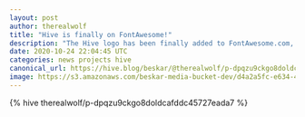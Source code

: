 ```yaml
---
layout: post
author: therealwolf
title: "Hive is finally on FontAwesome!"
description: "The Hive logo has been finally added to FontAwesome.com, paid via the DHF!"
date: 2020-10-24 22:04:45 UTC
categories: news projects hive
canonical_url: https://hive.blog/beskar/@therealwolf/p-dpqzu9ckgo8doldcafddc45727eada7
image: https://s3.amazonaws.com/beskar-media-bucket-dev/d4a2a5fc-e634-4543-b58f-f89977b36f54
---
```

{% hive therealwolf/p-dpqzu9ckgo8doldcafddc45727eada7 %}
